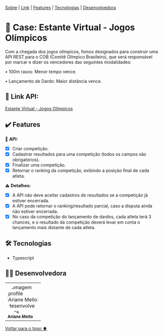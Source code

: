 <p id= "voltar"></p>

<p>
<a href="#sobre">Sobre</a> |
<a href="#link">Link</a> |
<a href="#features">Features</a> |
<a href="#tecnologias">Tecnologias</a> |
<a href="#desenvolvedora">Desenvolvedora</a>
</p>

<h1 id="sobre">🥇 Case: Estante Virtual - Jogos Olímpicos</h1>

<p>Com a chegada dos jogos olímpicos, fomos designados para construir uma API REST para o COB (Comitê Olímpico Brasileiro), que será responsável por marcar e dizer os vencedores das seguintes modalidades:</p>

• 100m rasos: Menor tempo vence.

• Lançamento de Dardo: Maior distância vence.

<h2 id="link">🔗 Link API:</h2>

<a href="https://documenter.getpostman.com/view/20351230/UzXPxGf3">Estante Virtual - Jogos Olímpicos</a>

<h2 id="features">✔️ Features</h2>

📕 <b>API:</b>
- [x] Criar competição.
- [x] Cadastrar resultados para uma competição (todos os campos são obrigatórios).
- [x] Finalizar uma competição.
- [x] Retornar o ranking da competição, exibindo a posição final de cada atleta. 

⚠️ <b>Detalhes:</b>
- [x] A API não deve aceitar cadastros de resultados se a competição já estiver encerrada.
- [x] A API pode retornar o ranking/resultado parcial, caso a disputa ainda não estiver encerrada.
- [x] No caso da competição do lançamento de dardos, cada atleta terá 3 chances, e o resultado da competição deverá levar em conta o lançamento mais distante de cada atleta.

 <h2 id="tecnologias">🛠 Tecnologias</h2>

- Typescript

<h2 id="desenvolvedora">👩‍💻 Desenvolvedora</h2>
<table>         
<td><a href="https://github.com/future4code/silveira-Ariane-Mello"><img style="border-radius: 50%;" src="https://avatars.githubusercontent.com/u/98977257?s=400&u=6c7f069d8c85e34fdf6fd6f58bc0f0f989a6948e&v=4" width="100px;" alt="Imagem profile Ariane Mello desenvolvedora"/><br /><sub><b>Ariane Mello </b></sub></a><br /> 
</table>

<a href="#voltar">Voltar para o topo ⬆️</a>
